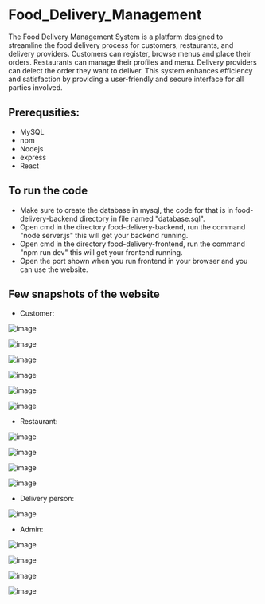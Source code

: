 # Food_Delivery_Management

The Food Delivery Management System is a platform designed to streamline the food delivery process for customers, restaurants, and delivery providers. Customers can register, browse menus and place their orders. Restaurants can manage their profiles and menu. Delivery providers can delect the order they want to deliver. This system enhances efficiency and satisfaction by providing a user-friendly and secure interface for all parties involved.

## Prerequsities:
- MySQL
- npm
- Nodejs
- express
- React

## To run the code

- Make sure to create the database in mysql, the code for that is in food-delivery-backend directory in file named "database.sql".
- Open cmd in the directory food-delivery-backend, run the command "node server.js" this will get your backend running.
- Open cmd in the directory food-delivery-frontend, run the command "npm run dev" this will get your frontend running.
- Open the port shown when you run frontend in your browser and you can use the website.

## Few snapshots of the website

- Customer:

![image](https://github.com/user-attachments/assets/88c42c71-744c-48e4-a79f-801944a0cb5b)

![image](https://github.com/user-attachments/assets/46111453-7a0a-4d4d-a385-e1b06bef3508)

![image](https://github.com/user-attachments/assets/db98c3e8-6797-4403-a044-f2d27d4978a4)

![image](https://github.com/user-attachments/assets/f362a18f-243c-43f2-946e-e2f71b3cce93)

![image](https://github.com/user-attachments/assets/6235ada2-930d-47cc-a8cd-ce738f5c2111)

![image](https://github.com/user-attachments/assets/1c390c1c-5825-4337-8a06-9fdc06eb137c)

- Restaurant:

![image](https://github.com/user-attachments/assets/1fceb8a5-f8b6-49da-8c09-170582fa950f)

![image](https://github.com/user-attachments/assets/e99de2f6-dfab-4ef2-a0e4-27ca00d6be88)

![image](https://github.com/user-attachments/assets/fac3cb77-ea43-48c9-bed6-0120bd4576b8)

![image](https://github.com/user-attachments/assets/897a2e7f-9a03-41de-9d2a-6ec828e04a36)

- Delivery person:

![image](https://github.com/user-attachments/assets/e7a60ef7-aa11-4b23-9f87-e678f37fd678)

- Admin:

![image](https://github.com/user-attachments/assets/5a5fe05d-81f1-48a5-bf95-b7f7d499b318)

![image](https://github.com/user-attachments/assets/302ef4c2-64d6-4c2a-9dd8-d320d12fdd2a)

![image](https://github.com/user-attachments/assets/b3f07568-a0ea-4e41-b861-8f0ba252ba37)

![image](https://github.com/user-attachments/assets/cadb71c6-375b-463e-a484-68494cafb353)

